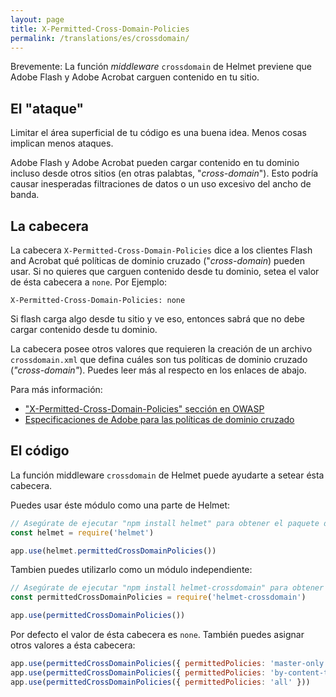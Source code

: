 ```yaml
---
layout: page
title: X-Permitted-Cross-Domain-Policies
permalink: /translations/es/crossdomain/
---
```

Brevemente: La función *middleware* `crossdomain` de Helmet previene que Adobe Flash y Adobe Acrobat carguen contenido en tu sitio.

El "ataque"
------------
Limitar el área superficial de tu código es una buena idea. Menos cosas implican menos ataques.

Adobe Flash y Adobe Acrobat pueden cargar contenido en tu dominio incluso desde otros sitios (en otras palabtas, "*cross-domain*"). Esto podría causar inesperadas filtraciones de datos o un uso excesivo del ancho de banda.

La cabecera
----------

La cabecera `X-Permitted-Cross-Domain-Policies` dice a los clientes Flash and Acrobat qué políticas de dominio cruzado ("*cross-domain*) pueden usar. Si no quieres que carguen contenido desde tu dominio, setea el valor de ésta cabecera a `none`. Por Ejemplo:

```
X-Permitted-Cross-Domain-Policies: none
```
Si flash carga algo desde tu sitio y ve eso, entonces sabrá que no debe cargar contenido desde tu dominio.

La cabecera posee otros valores que requieren la creación de un archivo `crossdomain.xml` que defina cuáles son tus políticas de dominio cruzado (*"cross-domain"*). Puedes leer más al respecto en los enlaces de abajo.

Para más información:

- ["X-Permitted-Cross-Domain-Policies" sección en OWASP](https://www.owasp.org/index.php/OWASP_Secure_Headers_Project#xpcdp)
- [Especificaciones de Adobe para las políticas de dominio cruzado](https://www.adobe.com/devnet-docs/acrobatetk/tools/AppSec/xdomain.html)

El código
--------

La función middleware `crossdomain` de Helmet puede ayudarte a setear ésta cabecera.

Puedes usar éste módulo como una parte de Helmet:

```javascript
// Asegúrate de ejecutar "npm install helmet" para obtener el paquete de Helmet.
const helmet = require('helmet')

app.use(helmet.permittedCrossDomainPolicies())
```

Tambien puedes utilizarlo como un módulo independiente:

```javascript
// Asegúrate de ejecutar "npm install helmet-crossdomain" para obtener éste paquete.
const permittedCrossDomainPolicies = require('helmet-crossdomain')

app.use(permittedCrossDomainPolicies())
```

Por defecto el valor de ésta cabecera es `none`. También puedes asignar otros valores a ésta cabecera:

```javascript
app.use(permittedCrossDomainPolicies({ permittedPolicies: 'master-only' }))
app.use(permittedCrossDomainPolicies({ permittedPolicies: 'by-content-type' }))
app.use(permittedCrossDomainPolicies({ permittedPolicies: 'all' }))
```
